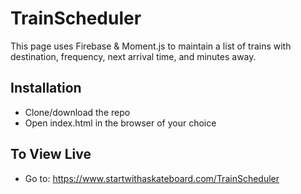 # TrainScheduler

This page uses Firebase & Moment.js to maintain a list of trains with destination, frequency, next arrival time, and minutes away.

## Installation 

- Clone/download the repo
- Open index.html in the browser of your choice

## To View Live

- Go to: https://www.startwithaskateboard.com/TrainScheduler

